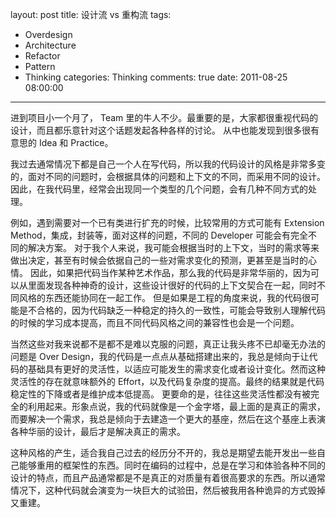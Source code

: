 layout: post
title: 设计流 vs 重构流
tags:
  - Overdesign
  - Architecture
  - Refactor
  - Pattern
  - Thinking
categories: Thinking
comments: true
date: 2011-08-25 08:00:00
---
进到项目小一个月了， Team 里的牛人不少。最重要的是，大家都很重视代码的设计，而且都乐意针对这个话题发起各种各样的讨论。
从中也能发现到很多很有意思的 Idea 和 Practice。

我过去通常情况下都是自己一个人在写代码，所以我的代码设计的风格是非常多变的，面对不同的问题时，会根据具体的问题和上下文的不同，而采用不同的设计。因此，在我代码里，经常会出现同一个类型的几个问题，会有几种不同方式的处理。

例如，遇到需要对一个已有类进行扩充的时候，比较常用的方式可能有 Extension Method，集成，封装等，面对这样的问题，不同的 Developer 可能会有完全不同的解决方案。
对于我个人来说，我可能会根据当时的上下文，当时的需求等来做出决定，甚至有时候会依据自己的一些对需求变化的预测，更甚至是当时的心情。
因此，如果把代码当作某种艺术作品，那么我的代码是非常华丽的，因为可以从里面发现各种神奇的设计，这些设计很好的代码的上下文契合在一起，同时不同风格的东西还能协同在一起工作。
但是如果是工程的角度来说，我的代码很可能是不合格的，因为代码缺乏一种稳定的持久的一致性，可能会导致别人理解代码的时候的学习成本提高，而且不同代码风格之间的兼容性也会是一个问题。

当然这些对我来说都不是都不是难以克服的问题，真正让我头疼不已却毫无办法的问题是 Over  Design，我的代码是一点点从基础搭建出来的，我总是倾向于让代码的基础具有更好的灵活性，以适应可能发生的需求变化或者设计变化。然而这种灵活性的存在就意味额外的 Effort，以及代码复杂度的提高。最终的结果就是代码稳定性的下降或者是维护成本低提高。
更要命的是，往往这些灵活性都没有被完全的利用起来。形象点说，我的代码就像是一个金字塔，最上面的是真正的需求，而要解决一个需求，我总是倾向于去建造一个更大的基座，然后在这个基座上表演各种华丽的设计，最后才是解决真正的需求。

这种风格的产生，适合我自己过去的经历分不开的，我总是期望去能开发出一些自己能够重用的框架性的东西。同时在编码的过程中，总是在学习和体验各种不同的设计的特点，而且产品通常都是不是真正的对质量有着很高要求的东西。所以通常情况下，这种代码就会演变为一块巨大的试验田，然后被我用各种诡异的方式毁掉又重建。